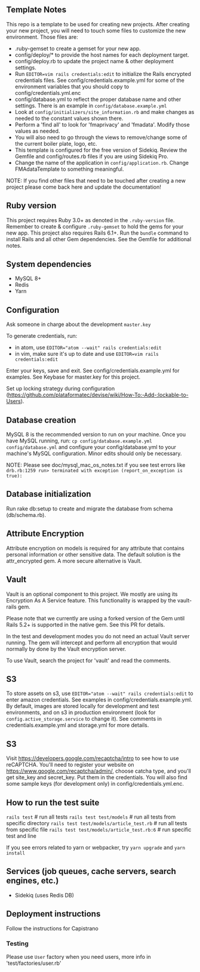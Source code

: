 ## Template Notes
This repo is a template to be used for creating new projects. After creating your new project, you will need to touch some files to customize the new environment. Those files are:
- .ruby-gemset to create a gemset for your new app.
- config/deploy/* to provide the host names for each deployment target.
- config/deploy.rb to update the project name & other deployment settings.
- Run `EDITOR=vim rails credentials:edit` to initialize the Rails encrypted
  credentials files. See config/credentials.example.yml for some of the
  environment variables that you should copy to config/credentials.yml.enc
- config/database.yml to reflect the proper database name and other settings.
  There is an example in `config/database.example.yml`
- Look at `config/initializers/site_information.rb` and make changes as needed
  to the constant values shown there.
- Perform a 'find all' to look for 'fmaprivacy' and 'fmadata'. Modify those
  values as needed.
- You will also need to go through the views to remove/change some of the
  current boiler plate, logo, etc.
- This template is configured for the free version of Sidekiq. Review the
  Gemfile and config/routes.rb files if you are using Sidekiq Pro.
- Change the name of the application in `config/application.rb`. Change
  FMAdataTemplate to something meaningful.

NOTE: If you find other files that need to be touched after creating a new project please come back here and update the documentation!

## Ruby version
This project requires Ruby 3.0+ as denoted in the `.ruby-version` file. Remember to create & configure `.ruby-gemset` to hold the gems for your new app. This project also requires Rails 6.1+. Run the `bundle` command to install Rails and all other Gem dependencies. See the Gemfile for additional notes.

## System dependencies
  - MySQL 8+
  - Redis
  - Yarn

## Configuration
Ask someone in charge about the development `master.key`

To generate credentials, run:
  - in atom, use `EDITOR="atom --wait" rails credentials:edit`
  - in vim, make sure it's up to date and use `EDITOR=vim rails credentials:edit`

Enter your keys, save and exit. See config/credentials.example.yml for examples. See Keybase for master.key for this project.

Set up locking strategy during configuration (https://github.com/plataformatec/devise/wiki/How-To:-Add-:lockable-to-Users).

## Database creation

MySQL 8 is the recommended version to run on your machine. Once you have MySQL running, run:
  `cp config/database.example.yml config/database.yml`
and configure your config/database.yml to your machine's MySQL configuration. Minor edits should only be necessary.

NOTE: Please see doc/mysql_mac_os_notes.txt if you see test errors like `drb.rb:1259 run> terminated with exception (report_on_exception is true):`

## Database initialization
Run rake db:setup to create and migrate the database from schema (db/schema.rb).

## Attribute Encryption
Attribute encryption on models is required for any attribute that contains personal information or other sensitive data. The default solution is the attr_encrypted gem. A more secure alternative is Vault.

## Vault
Vault is an optional component to this project. We mostly are using its Encryption As A Service feature. This functionality is wrapped by the vault-rails gem.

Please note that we currently are using a forked version of the Gem until Rails 5.2+ is supported in the native gem. See this PR for details.

In the test and development modes you do not need an actual Vault server running. The gem will intercept and perform all encryption that would normally by done by the Vault encryption server.

To use Vault, search the project for 'vault' and read the comments.

## S3
To store assets on s3, use `EDITOR="atom --wait" rails credentials:edit` to enter amazon credentials. See examples in config/credentials.example.yml.
By default, images are stored locally for development and test environments, and on s3 in production environment (look for `config.active_storage.service` to change it).
See comments in credentials.example.yml and storage.yml for more details.

## S3
Visit https://developers.google.com/recaptcha/intro to see how to use reCAPTCHA. You'll need to register your website on https://www.google.com/recaptcha/admin/, choose catcha type, and you'll get site_key and secret_key. Put them in the credentials.
You will also find some sample keys (for development only) in config/credentials.yml.enc.

## How to run the test suite
  `rails test` # run all tests
  `rails test test/models` # run all tests from specific directory
  `rails test test/models/article_test.rb` # run all tests from specific file
  `rails test test/models/article_test.rb:6` # run specific test and line

If you see errors related to yarn or webpacker, try `yarn upgrade` and `yarn install`

## Services (job queues, cache servers, search engines, etc.)
  - Sidekiq (uses Redis DB)

## Deployment instructions
Follow the instructions for Capistrano

### Testing
Please use `User` factory when you need users, more info in 'test/factories/user.rb'
